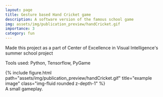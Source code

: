 ```yaml
---
layout: page
title: Gesture based Hand Cricket game
description: A software version of the famous school game
img: assets/img/publication_preview/handCricket.gif
importance: 3
category: fun
---
```


Made this project as a part of Center of Excellence in Visual Intelligence's summer school project

Tools used: Python, Tensorflow, PyGame



<div class="row">
    <div class="col-sm mt-3 mt-md-0">
        {% include figure.html path="assets/img/publication_preview/handCricket.gif" title="example image" class="img-fluid rounded z-depth-1" %}
    </div>
</div>
<div class="caption">
    A small gameplay.
</div>


